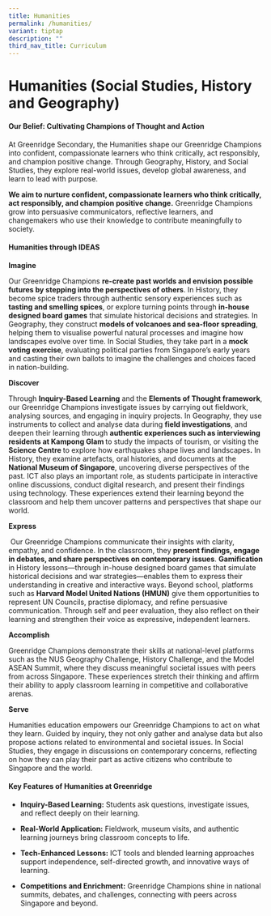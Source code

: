 ```yaml
---
title: Humanities
permalink: /humanities/
variant: tiptap
description: ""
third_nav_title: Curriculum
---
```

<h1><strong>Humanities (Social Studies, History and Geography)</strong>&nbsp;</h1>
<h4><strong>Our Belief: Cultivating Champions of Thought and Action&nbsp;</strong>&nbsp;</h4>
<p>At Greenridge Secondary, the Humanities shape our Greenridge Champions
into confident, compassionate learners who think critically, act responsibly,
and champion positive change. Through Geography, History, and Social Studies,
they explore real-world issues, develop global awareness, and learn to
lead with purpose.&nbsp;</p>
<p><strong>We aim to nurture confident, compassionate learners who think critically, act responsibly, and champion positive change.</strong> Greenridge
Champions grow into persuasive communicators, reflective learners, and
changemakers who use their knowledge to contribute meaningfully to society.&nbsp;</p>
<h4><strong>Humanities through IDEAS</strong>&nbsp;</h4>
<p><strong>Imagine</strong>&nbsp;</p>
<p>Our Greenridge Champions <strong>re-create past worlds and envision possible futures by stepping into the perspectives of others</strong>.
In History, they become spice traders through authentic sensory experiences
such as <strong>tasting and smelling spices</strong>, or explore turning
points through <strong>in-house designed board games</strong> that simulate
historical decisions and strategies. In Geography, they construct <strong>models of volcanoes and sea-floor spreading</strong>,
helping them to visualise powerful natural processes and imagine how landscapes
evolve over time. In Social Studies, they take part in a <strong>mock voting exercise</strong>,
evaluating political parties from Singapore’s early years and casting their
own ballots to imagine the challenges and choices faced in nation-building.&nbsp;</p>
<p><strong>Discover</strong>&nbsp;</p>
<p>Through <strong>Inquiry-Based Learning</strong> and the <strong>Elements of Thought framework</strong>,
our Greenridge Champions investigate issues by carrying out fieldwork,
analysing sources, and engaging in inquiry projects. In Geography, they
use instruments to collect and analyse data during <strong>field investigations</strong>,
and deepen their learning through <strong>authentic experiences such as interviewing residents at Kampong Glam </strong>to
study the impacts of tourism, or visiting the <strong>Science Centre </strong>to
explore how earthquakes shape lives and landscapes<strong>.</strong> In
History, they examine artefacts, oral histories, and documents at the <strong>National Museum of Singapore</strong>,
uncovering diverse perspectives of the past. ICT also plays an important
role, as students participate in interactive online discussions, conduct
digital research, and present their findings using technology. These experiences
extend their learning beyond the classroom and help them uncover patterns
and perspectives that shape our world.&nbsp;</p>
<p><strong>Express</strong>&nbsp;</p>
<p>&nbsp;Our Greenridge Champions communicate their insights with clarity,
empathy, and confidence. In the classroom, they <strong>present findings, engage in debates, and share perspectives on contemporary issues</strong>. <strong>Gamification</strong> in
History lessons—through in-house designed board games that simulate historical
decisions and war strategies—enables them to express their understanding
in creative and interactive ways. Beyond school, platforms such as <strong>Harvard Model United Nations (HMUN)</strong> give
them opportunities to represent UN Councils, practise diplomacy, and refine
persuasive communication. Through self and peer evaluation, they also reflect
on their learning and strengthen their voice as expressive, independent
learners.&nbsp;</p>
<p><strong>Accomplish</strong>&nbsp;</p>
<p>Greenridge Champions demonstrate their skills at national-level platforms
such as the NUS Geography Challenge, History Challenge, and the Model ASEAN
Summit, where they discuss meaningful societal issues with peers from across
Singapore. These experiences stretch their thinking and affirm their ability
to apply classroom learning in competitive and collaborative arenas.&nbsp;</p>
<p><strong>Serve</strong>&nbsp;</p>
<p>Humanities education empowers our Greenridge Champions to act on what
they learn. Guided by inquiry, they not only gather and analyse data but
also propose actions related to environmental and societal issues. In Social
Studies, they engage in discussions on contemporary concerns, reflecting
on how they can play their part as active citizens who contribute to Singapore
and the world.&nbsp;</p>
<p></p>
<h4><strong>Key Features of Humanities at Greenridge</strong>&nbsp;</h4>
<ul>
<li>
<p><strong>Inquiry-Based Learning:</strong> Students ask questions, investigate
issues, and reflect deeply on their learning.&nbsp;</p>
</li>
</ul>
<ul>
<li>
<p><strong>Real-World Application:</strong> Fieldwork, museum visits, and
authentic learning journeys bring classroom concepts to life.&nbsp;</p>
</li>
</ul>
<ul>
<li>
<p><strong>Tech-Enhanced Lessons:</strong> ICT tools and blended learning
approaches support independence, self-directed growth, and innovative ways
of learning.&nbsp;</p>
</li>
</ul>
<ul>
<li>
<p><strong>Competitions and Enrichment:</strong> Greenridge Champions shine
in national summits, debates, and challenges, connecting with peers across
Singapore and beyond.&nbsp;</p>
</li>
</ul>
<p>&nbsp;</p>